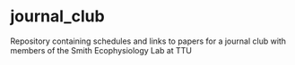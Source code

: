 # journal_club
Repository containing schedules and links to papers for a journal club with members of the Smith Ecophysiology Lab at TTU
